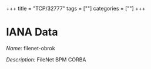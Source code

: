 +++
title = "TCP/32777"
tags = [""]
categories = [""]
+++

# IANA Data

_Name:_ filenet-obrok

_Description:_ FileNet BPM CORBA

